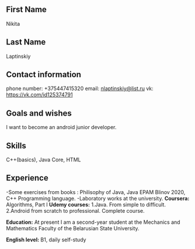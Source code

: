 ## First Name
Nikita



## Last Name
Laptinskiy



## Contact information
phone number: +375447415320
email: nlaptinskiy@list.ru
vk: https://vk.com/id125374791



## Goals and wishes
I want to become an android junior developer.



## Skills
C++(basics), Java Core, HTML



## Experience
-Some exercises from books : 
Philisophy of Java, Java EPAM Blinov 2020, C++ Programming language.
-Laboratory works at the university.
**Coursera:**
Algorithms, Part I
**Udemy courses:** 
1.Java. From simple to difficult.
2.Android from scratch to professional. Complete course.



**Education:**
At present I am a second-year student at the Mechanics and Mathematics Faculty of the Belarusian State University.



**English level:**
B1, daily self-study